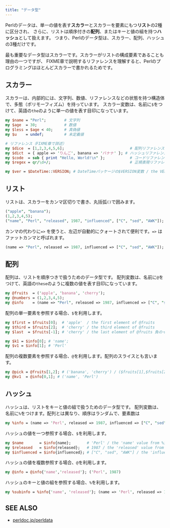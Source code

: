 ```yaml
---
title: "データ型"
---
```


Perlのデータは、単一の値を表す**スカラー**とスカラーを要素にもつ**リスト**の2種に区分され、
さらに、リストは順序付きの**配列**、またはキーと値の組を持つ**ハッシュ**として扱えます。
つまり、Perlのデータ型は、スカラー、配列、ハッシュの3種だけです。

最も重要なデータ型はスカラーです。スカラーがリストの構成要素であることも理由の一つですが、
FIXME章で説明するリファレンスを理解すると、Perlのプログラミングはほとんどスカラーで書かれるためです。

## スカラー

スカラーは、内部的には、文字列、数値、リファレンスなどの状態を持つ構造体で、多態（ポリモーフィズム）を持っています。
スカラー変数は、名前に`$`をつけて、英語の`the`のように単一の値を表す目印になっています。

```perl
my $name = "Perl";        # 文字列 
my $age  = 30;            # 数値
my $less = $age < 40;     # 真偽値
my $u    = undef;         # 未定義値

# リファレンス（FIXME章で詳述）
my $dice  = [1,2,3,4,5,6];                             # 配列リファレンス
my $dict  = { apple => 'りんご', banana => 'バナナ' }; # ハッシュリファレンス
my $code  = sub { print "Hello, World!\n" };           # コードリファレンス
my $regex = qr/\d+/;                                   # 正規表現リファレンス

my $ver = $DateTime::VERSION; # DateTimeパッケージの$VERSION変数 / the VERSION variable in the DateTime package
```

## リスト

リストは、スカラーをカンマ区切りで書き、丸括弧`()`で囲みます。

```perl
("apple", "banana");
(1,2,3,4,5);
("name", "Perl", "released", 1987, "influenced", ["C", "sed", "AWK"]);
```

カンマの代わりに`=>` を使うと、左辺が自動的にクォートされて便利です。`=>` はファットカンマと呼ばれます。

```perl
(name => "Perl", released => 1987, influenced => ["C", "sed", "AWK"]);
```

## 配列

配列は、リストを順序つきで扱うためのデータ型です。
配列変数は、名前に`@`をつけて、英語の`these`のように複数の値を表す目印になっています。

```perl
my @fruits  = ('apple', 'banana', 'cherry');
my @numbers = (1,2,3,4,5);
my @info    = (name => "Perl", released => 1987, influenced => ["C", "sed", "AWK"]);
```

配列の単一要素を参照する場合、`$`を利用します。

```perl
my $first = $fruits[0];  # 'apple'  / the first element of @fruits
my $third = $fruits[2];  # 'cherry' / the third element of @fruits
my $last  = $fruits[-1]; # 'cherry' / the last element of @fruits 負のインデックスで、配列の後ろからアクセスする

my $k1 = $info[0]; # 'name';
my $v1 = $info[1]; # 'Perl'
```

配列の複数要素を参照する場合、`@`を利用します。配列のスライスとも言います。

```perl
my @pick = @fruits[1,2]; # ('banana', 'cherry') / ($fruits[1],$fruits[2]) と一緒
my @kv1  = @info[0,1]; # ('name', 'Perl')
```

## ハッシュ

ハッシュは、リストをキーと値の組で扱うためのデータ型です。
配列変数は、名前に`%`をつけます。配列とは異なり、順序はランダムで、要素数は

```perl
my %info = (name => 'Perl', released => 1987, influenced => ["C", "sed", "AWK"]);
```

ハッシュの値を一つ参照する場合、`$`を利用します。

```perl
my $name       = $info{name};       # 'Perl' / the 'name' value from %info
my $released   = $info{released};   # 1987 / the 'released' value from %info
my $influenced = $info{influenced}; # ["C", "sed", "AWK"] / the 'influenced' value from %info
```

ハッシュの値を複数参照する場合、`@`を利用します。

```perl
my @info = @info{'name','released'}; ('Perl', 1987)
```

ハッシュのキーと値の組を参照する場合、`%`を利用します。

```perl
my %subinfo = %info{'name', 'released'}; (name => 'Perl', released => 1987)
```

## SEE ALSO

- [perldoc.jp/perldata](https://perldoc.jp/docs/perl/5.42.0/perldata.pod)
